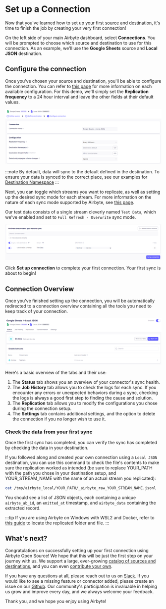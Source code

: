 # Set up a Connection

Now that you've learned how to set up your first [source](./add-a-source) and [destination](./add-a-destination), it's time to finish the job by creating your very first connection!

On the left side of your main Airbyte dashboard, select **Connections**. You will be prompted to choose which source and destination to use for this connection. As an example, we'll use the **Google Sheets** source and **Local JSON** destination.

## Configure the connection

Once you've chosen your source and destination, you'll be able to configure the connection. You can refer to [this page](/using-airbyte/configuring-connections) for more information on each available configuration. For this demo, we'll simply set the **Replication frequency** to a 24 hour interval and leave the other fields at their default values.

![Connection config](../../.gitbook/assets/set-up-a-connection/getting-started-connection-config.png)

:::note
By default, data will sync to the default defined in the destination. To ensure your data is synced to the correct place, see our examples for [Destination Namespace](/using-airbyte/core-concepts/namespaces)
:::

Next, you can toggle which streams you want to replicate, as well as setting up the desired sync mode for each stream. For more information on the nature of each sync mode supported by Airbyte, see [this page](/using-airbyte/core-concepts/sync-modes).

Our test data consists of a single stream cleverly named `Test Data`, which we've enabled and set to `Full Refresh - Overwrite` sync mode.

![Stream config](../../.gitbook/assets/set-up-a-connection/getting-started-connection-streams.png)

Click **Set up connection** to complete your first connection. Your first sync is about to begin!

## Connection Overview

Once you've finished setting up the connection, you will be automatically redirected to a connection overview containing all the tools you need to keep track of your connection.

![Connection dashboard](../../.gitbook/assets/set-up-a-connection/getting-started-connection-success.png)

Here's a basic overview of the tabs and their use:

1. The **Status** tab shows you an overview of your connector's sync health.
2. The **Job History** tab allows you to check the logs for each sync. If you encounter any errors or unexpected behaviors during a sync, checking the logs is always a good first step to finding the cause and solution.
3. The **Replication** tab allows you to modify the configurations you chose during the connection setup.
4. The **Settings** tab contains additional settings, and the option to delete the connection if you no longer wish to use it.

### Check the data from your first sync

Once the first sync has completed, you can verify the sync has completed by checking the data in your destination.

If you followed along and created your own connection using a `Local JSON` destination, you can use this command to check the file's contents to make sure the replication worked as intended (be sure to replace YOUR_PATH with the path you chose in your destination setup, and YOUR_STREAM_NAME with the name of an actual stream you replicated):

```bash
cat /tmp/airbyte_local/YOUR_PATH/_airbyte_raw_YOUR_STREAM_NAME.jsonl
```

You should see a list of JSON objects, each containing a unique `airbyte_ab_id`, an `emitted_at` timestamp, and `airbyte_data` containing the extracted record.

:::tip 
If you are using Airbyte on Windows with WSL2 and Docker, refer to [this guide](/operator-guides/locating-files-local-destination) to locate the replicated folder and file.
:::

## What's next?

Congratulations on successfully setting up your first connection using Airbyte Open Source! We hope that this will be just the first step on your journey with us. We support a large, ever-growing [catalog of sources and destinations](/integrations/), and you can even [contribute your own](/connector-development/).

If you have any questions at all, please reach out to us on [Slack](https://slack.airbyte.io/). If you would like to see a missing feature or connector added, please create an issue on our [Github](https://github.com/airbytehq/airbyte). Our community's participation is invaluable in helping us grow and improve every day, and we always welcome your feedback.

Thank you, and we hope you enjoy using Airbyte!
